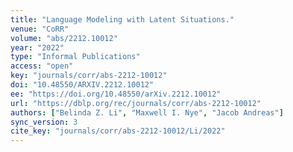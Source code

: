 ```yaml
---
title: "Language Modeling with Latent Situations."
venue: "CoRR"
volume: "abs/2212.10012"
year: "2022"
type: "Informal Publications"
access: "open"
key: "journals/corr/abs-2212-10012"
doi: "10.48550/ARXIV.2212.10012"
ee: "https://doi.org/10.48550/arXiv.2212.10012"
url: "https://dblp.org/rec/journals/corr/abs-2212-10012"
authors: ["Belinda Z. Li", "Maxwell I. Nye", "Jacob Andreas"]
sync_version: 3
cite_key: "journals/corr/abs-2212-10012/Li/2022"
---
```

